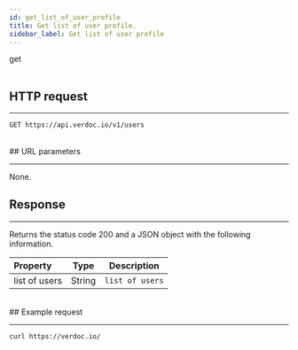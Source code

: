 ```yaml
---
id: get_list_of_user_profile
title: Get list of user profile.
sidebar_label: Get list of user profile
---
```


<span class="badges get">get</span>
<br/>
<br/>

## HTTP request

---

```bash
GET https://api.verdoc.io/v1/users
```

<br/>
## URL parameters

---

None.
<br/>
## Response

---

Returns the status code 200 and a JSON object with the following information.

| Property      |  Type  | Description     |
| :------------ | :----: | --------------- |
| list of users | String | `list of users` |

<br/>
## Example request

---

```bash
curl https://verdoc.io/
```
